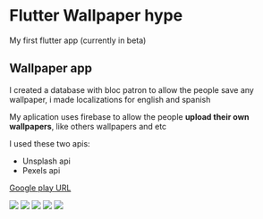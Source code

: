 # Flutter Wallpaper hype

My first flutter app (currently in beta)

## Wallpaper app

I created a database with bloc patron to allow the people save any wallpaper, i made localizations for english and spanish

My aplication uses firebase to allow the people **upload their own wallpapers**, like others wallpapers and etc

I used these two apis:
* Unsplash api
* Pexels api


[Google play URL](http://github.com)


![](https://res.cloudinary.com/dr7sntabv/image/upload/v1601806335/Screenshot_1_yruzjn.png) ![](https://res.cloudinary.com/dr7sntabv/image/upload/v1601806335/Screenshot_2_io6hp4.png)
![](https://res.cloudinary.com/dr7sntabv/image/upload/v1601806335/Screenshot_4_jf6z3h.png)
![](https://res.cloudinary.com/dr7sntabv/image/upload/v1601806335/Screenshot_3_angfyl.png)
![](https://res.cloudinary.com/dr7sntabv/image/upload/v1601806335/Screenshot_5_s3wde5.png)
